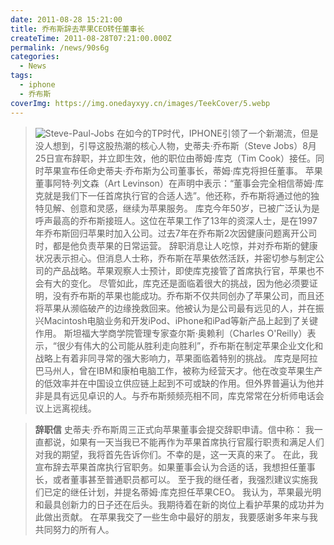 ```yaml
---
date: 2011-08-28 15:21:00
title: 乔布斯辞去苹果CEO转任董事长
createTime: 2011-08-28T07:21:00.000Z
permalink: /news/90s6g
categories:
  - News
tags:
  - iphone
  - 乔布斯
coverImg: https://img.onedayxyy.cn/images/TeekCover/5.webp
---
```


> ![Steve-Paul-Jobs](/public/d3d3fe45c121_1013/Steve-Paul-Jobs.jpg) 在如今的TP时代，IPHONE引领了一个新潮流，但是没人想到，引导这股热潮的核心人物，史蒂夫·乔布斯（Steve Jobs）8月25日宣布辞职，并立即生效，他的职位由蒂姆·库克（Tim Cook）接任。同时苹果宣布任命史蒂夫·乔布斯为公司董事长，蒂姆·库克将担任董事。 苹果董事阿特·列文森（Art Levinson）在声明中表示：“董事会完全相信蒂姆·库克就是我们下一任首席执行官的合适人选”。他还称，乔布斯将通过他的独特见解、创意和灵感，继续为苹果服务。 库克今年50岁，已被广泛认为是呼声最高的乔布斯接班人。这位在苹果工作了13年的资深人士，是在1997年乔布斯回归苹果时加入公司。过去7年在乔布斯2次因健康问题离开公司时，都是他负责苹果的日常运营。 辞职消息让人吃惊，并对乔布斯的健康状况表示担心。但消息人士称，乔布斯在苹果依然活跃，并密切参与制定公司的产品战略。苹果观察人士预计，即使库克接管了首席执行官，苹果也不会有大的变化。 尽管如此，库克还是面临着很大的挑战，因为他必须要证明，没有乔布斯的苹果也能成功。乔布斯不仅共同创办了苹果公司，而且还将苹果从濒临破产的边缘挽救回来。他被认为是公司最有远见的人，并在振兴Macintosh电脑业务和开发iPod、iPhone和iPad等新产品上起到了关键作用。 斯坦福大学商学院管理专家查尔斯·奥赖利（Charles O'Reilly）表示，“很少有伟大的公司能从胜利走向胜利”，乔布斯在制定苹果企业文化和战略上有着非同寻常的强大影响力，苹果面临着特别的挑战。 库克是阿拉巴马州人，曾在IBM和康柏电脑工作，被称为经营天才。他在改变苹果生产的低效率并在中国设立供应链上起到不可或缺的作用。但外界普遍认为他并非是具有远见卓识的人。与乔布斯频频亮相不同，库克常常在分析师电话会议上远离视线。 

> **辞职信** 史蒂夫·乔布斯周三正式向苹果董事会提交辞职申请。信中称： 我一直都说，如果有一天当我已不能再作为苹果首席执行官履行职责和满足人们对我的期望，我将首先告诉你们。不幸的是，这一天真的来了。 在此，我宣布辞去苹果首席执行官职务。如果董事会认为合适的话，我想担任董事长，或者董事甚至普通职员都可以。 至于我的继任者，我强烈建议实施我们已定的继任计划，并提名蒂姆·库克担任苹果CEO。 我认为，苹果最光明和最具创新力的日子还在后头。我期待着在新的岗位上看护苹果的成功并为此做出贡献。 在苹果我交了一些生命中最好的朋友，我要感谢多年来与我共同努力的所有人。
